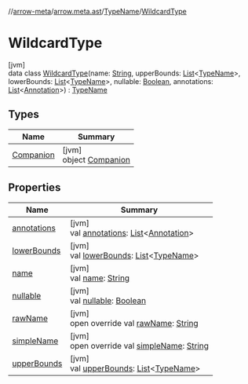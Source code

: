 //[arrow-meta](../../../../index.md)/[arrow.meta.ast](../../index.md)/[TypeName](../index.md)/[WildcardType](index.md)

# WildcardType

[jvm]\
data class [WildcardType](index.md)(name: [String](https://kotlinlang.org/api/latest/jvm/stdlib/kotlin/-string/index.html), upperBounds: [List](https://kotlinlang.org/api/latest/jvm/stdlib/kotlin.collections/-list/index.html)&lt;[TypeName](../index.md)&gt;, lowerBounds: [List](https://kotlinlang.org/api/latest/jvm/stdlib/kotlin.collections/-list/index.html)&lt;[TypeName](../index.md)&gt;, nullable: [Boolean](https://kotlinlang.org/api/latest/jvm/stdlib/kotlin/-boolean/index.html), annotations: [List](https://kotlinlang.org/api/latest/jvm/stdlib/kotlin.collections/-list/index.html)&lt;[Annotation](../../-annotation/index.md)&gt;) : [TypeName](../index.md)

## Types

| Name | Summary |
|---|---|
| [Companion](-companion/index.md) | [jvm]<br>object [Companion](-companion/index.md) |

## Properties

| Name | Summary |
|---|---|
| [annotations](annotations.md) | [jvm]<br>val [annotations](annotations.md): [List](https://kotlinlang.org/api/latest/jvm/stdlib/kotlin.collections/-list/index.html)&lt;[Annotation](../../-annotation/index.md)&gt; |
| [lowerBounds](lower-bounds.md) | [jvm]<br>val [lowerBounds](lower-bounds.md): [List](https://kotlinlang.org/api/latest/jvm/stdlib/kotlin.collections/-list/index.html)&lt;[TypeName](../index.md)&gt; |
| [name](name.md) | [jvm]<br>val [name](name.md): [String](https://kotlinlang.org/api/latest/jvm/stdlib/kotlin/-string/index.html) |
| [nullable](nullable.md) | [jvm]<br>val [nullable](nullable.md): [Boolean](https://kotlinlang.org/api/latest/jvm/stdlib/kotlin/-boolean/index.html) |
| [rawName](raw-name.md) | [jvm]<br>open override val [rawName](raw-name.md): [String](https://kotlinlang.org/api/latest/jvm/stdlib/kotlin/-string/index.html) |
| [simpleName](simple-name.md) | [jvm]<br>open override val [simpleName](simple-name.md): [String](https://kotlinlang.org/api/latest/jvm/stdlib/kotlin/-string/index.html) |
| [upperBounds](upper-bounds.md) | [jvm]<br>val [upperBounds](upper-bounds.md): [List](https://kotlinlang.org/api/latest/jvm/stdlib/kotlin.collections/-list/index.html)&lt;[TypeName](../index.md)&gt; |
